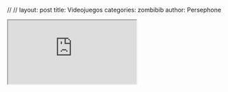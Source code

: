 //
//
layout: post
title: Videojuegos
categories: zombibib
author: Persephone

<iframe src='https://cdn.knightlab.com/libs/timeline3/latest/embed/index.html?source=1xD3KTucGfDLnQFK_I2IxfOlsthIUvupxVIOMxN_7Ab0&font=Default&lang=en&initial_zoom=2& frameborder='0'></iframe>

